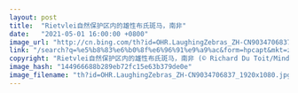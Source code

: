 ```yaml
---
layout: post
title:  "Rietvlei自然保护区内的雄性布氏斑马，南非"
date:   "2021-05-01 16:00:00 +0800"
image_url: "http://cn.bing.com/th?id=OHR.LaughingZebras_ZH-CN9034706837_1920x1080.jpg&rf=LaDigue_1920x1080.jpg&pid=hp"
link: "/search?q=%e5%b8%83%e6%b0%8f%e6%96%91%e9%a9%ac&form=hpcapt&mkt=zh-cn"
copyright: "Rietvlei自然保护区内的雄性布氏斑马，南非 (© Richard Du Toit/Minden Pictures)"
image_hash: "144966688b289eb72fc15e63b379de0e"
image_filename: "th?id=OHR.LaughingZebras_ZH-CN9034706837_1920x1080.jpg&rf=LaDigue_1920x1080.jpg&pid=hp"
---
```

